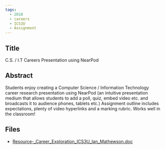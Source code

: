 ```yaml
---
tags:
  - 2018
  - careers
  - ICS3U
  - Assignment
---
```

    
## Title

C.S. / I.T Careers Presentation using NearPod

## Abstract

Students enjoy creating a Computer Science / Information Technology career research presentation using NearPod (an intuitive presentation medium that allows students to add a poll, quiz, embed video etc. and broadcasts it to audience phones, tablets etc.) Assignment outline includes expectations, plenty of video hyperlinks and a marking rubric. Works well in the classroom! 

## Files

- [Resource-_Career_Exploration_ICS3U_Ian_Mathewson.doc](https://www.russellgordon.ca/acse/cemc-cse-resources/resources/2018/Ian_Mathewson/Resource-_Career_Exploration_ICS3U_Ian_Mathewson.doc)
